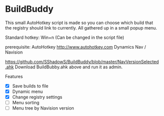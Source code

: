 BuildBuddy
==========
This small AutoHotkey script is made so you can choose which build that the registry should link to currently.
All gathered up in a small popup menu.

Standard hotkey: Win+n (Can be changed in the script file)

prerequisite:
AutoHotkey http://www.autohotkey.com
Dynamics Nav / Navision

https://github.com/SShadowS/BuildBuddy/blob/master/NavVersionSelected.ahk
Download BuildBubby.ahk above and run it as admin.

Features
- [x] Save builds to file
- [x] Dynamic menu
- [x] Change registry settings
- [ ] Menu sorting
- [ ] Menu tree by Navision version